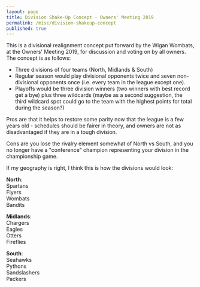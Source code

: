 ```yaml
---
layout: page
title: Division Shake-Up Concept - Owners' Meeting 2019
permalink: /misc/division-shakeup-concept
published: true
---
```


This is a divisional realignment concept put forward by the Wigan Wombats, at the Owners' Meeting 2019, for discussion and voting on by all owners. The concept is as follows:

- Three divisions of four teams (North, Midlands & South)
- Regular season would play divisional opponents twice and seven non-divisional opponents once (i.e. every team in the league except one).
- Playoffs would be three division winners (two winners with best record get a bye) plus three wildcards (maybe as a second suggestion, the third wildcard spot could go to the team with the highest points for total during the season?)

Pros are that it helps to restore some parity now that the league is a few years old - schedules should be fairer in theory, and owners are not as disadvantaged if they are in a tough division.

Cons are you lose the rivalry element somewhat of North vs South, and you no longer have a "conference" champion representing your division in the championship game.

If my geography is right, I think this is how the divisions would look:

**North**:  
Spartans  
Flyers  
Wombats  
Bandits  

**Midlands**:  
Chargers  
Eagles  
Otters  
Fireflies

**South**:  
Seahawks  
Pythons  
Sandslashers  
Packers  